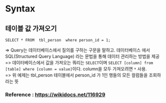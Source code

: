 # Syntax

## 테이블 값 가져오기

```
SELECT * FROM  tbl_person  where person_id = 1;
```

=> Query는 데이터베이스에서 질의를 구하는 구문을 말하고. 데이터베이스 에서 SQL(Structured Query Language) 라는 문법을 통해 데이터 관리하는 방법을 제공   
=> 데이터베이스에서 값을 가져오는 쿼리는 `SELECT`이며 `SELECT [column] from [table] where [column = value]`이다. column을 모두 가져오려면 `*` 사용.  
=> 위 예제는 tbl_person 테이블에서 person_id 가 1인 행들의 모든 컬럼들을 조회하라는 뜻

### Reference : https://wikidocs.net/116929
